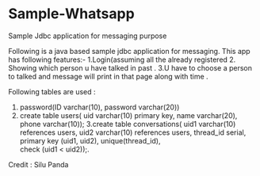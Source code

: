 # Sample-Whatsapp
Sample Jdbc application for messaging purpose


Following is a java based sample jdbc application for messaging.
This app has following features:-
1.Login(assuming all the already registered
2. Showing which person u have talked in past .
3.U have to choose a person to talked and message will print in that page along with time .


Following tables are used :
1.   password(ID varchar(10), password varchar(20)) 
2. create table users(
    uid varchar(10) primary key, 
    name varchar(20), 
    phone varchar(10));
3.create table conversations(
     uid1 varchar(10) references users, 
     uid2 varchar(10) references users, 
     thread_id serial, 
     primary key (uid1, uid2),
     unique(thread_id),  
     check (uid1 < uid2));. 
     
     
 Credit : Silu Panda    
     
